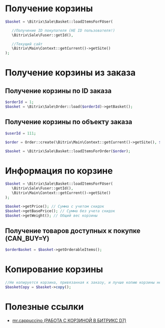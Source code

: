 # Получение корзины
```php
$basket = \Bitrix\Sale\Basket::loadItemsForFUser(

   //Получение ID покупателя (НЕ ID пользователя!)
   \Bitrix\Sale\Fuser::getId(),

   //Текущий сайт
   \Bitrix\Main\Context::getCurrent()->getSite()
);
```

# Получение корзины из заказа

## Получение корзины по ID заказа
```php
$orderId = 1;
$basket = \Bitrix\Sale\Order::load($orderId)->getBasket();
```

## Получение корзины по объекту заказа
```php
$userId = 111;

$order = Order::create(\Bitrix\Main\Context::getCurrent()->getSite(), $userId);

$basket = \Bitrix\Sale\Basket::loadItemsForOrder($order);
```

# Информация по корзине
```php
$basket = \Bitrix\Sale\Basket::loadItemsForFUser(
   \Bitrix\Sale\Fuser::getId(),
   \Bitrix\Main\Context::getCurrent()->getSite()
);

$basket->getPrice(); // Сумма с учетом скидок
$basket->getBasePrice(); // Сумма без учета скидок
$basket->getWeight(); // Общий вес корзины
```

## Получение товаров доступных к покупке (CAN_BUY=Y)
```php
$orderBasket = $basket->getOrderableItems();
```
# Копирование корзины
```php
//Не копируется корзина, привязанная к заказу, и лучше копию корзины не сохранять)))
$basketCopy = $basket->copy();
```
# Полезные ссылки
* [mr.cappuccino (РАБОТА С КОРЗИНОЙ В БИТРИКС D7)](https://mrcappuccino.ru/blog/post/work-with-basket-bitrix-d7)